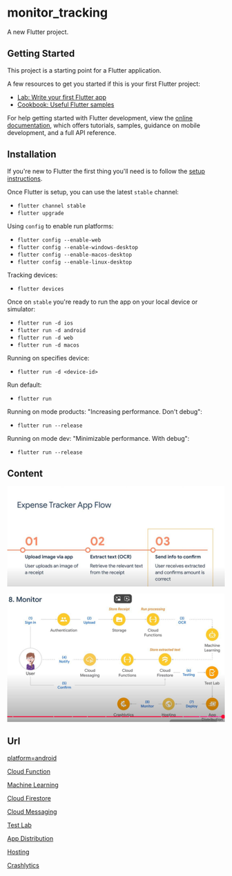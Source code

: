 # monitor_tracking

A new Flutter project.

## Getting Started

This project is a starting point for a Flutter application.

A few resources to get you started if this is your first Flutter project:

- [Lab: Write your first Flutter app](https://docs.flutter.dev/get-started/codelab)
- [Cookbook: Useful Flutter samples](https://docs.flutter.dev/cookbook)

For help getting started with Flutter development, view the
[online documentation](https://docs.flutter.dev/), which offers tutorials,
samples, guidance on mobile development, and a full API reference.

## Installation

If you're new to Flutter the first thing you'll need is to follow the [setup instructions](https://flutter.dev/docs/get-started/install).

Once Flutter is setup, you can use the latest `stable` channel:

- `flutter channel stable`
- `flutter upgrade`

Using `config` to enable run platforms:

- `flutter config --enable-web`
- `flutter config --enable-windows-desktop`
- `flutter config --enable-macos-desktop`
- `flutter config --enable-linux-desktop`

Tracking devices:

- `flutter devices`

Once on `stable` you're ready to run the app on your local device or simulator:

- `flutter run -d ios`
- `flutter run -d android`
- `flutter run -d web`
- `flutter run -d macos`

Running on specifies device:

- `flutter run -d <device-id>`

Run default:

- `flutter run`

Running on mode products: "Increasing performance. Don't debug":

- `flutter run --release`

Running on mode dev: "Minimizable performance. With debug":

- `flutter run --release`

## Content

![Tracker app flow](image.png)

![Monitor](image-1.png)

## Url

[platform=android](https://firebase.google.com/docs/flutter/setup?platform=android)

[Cloud Function](https://firebase.google.com/docs/functions)

[Machine Learning](https://firebase.google.com/docs/ml)

[Cloud Firestore](https://firebase.google.com/docs/firestore)

[Cloud Messaging](https://firebase.google.com/docs/cloud-messaging)

[Test Lab](https://firebase.google.com/docs/test-lab)

[App Distribution](https://firebase.google.com/docs/app-distribution)

[Hosting](https://firebase.google.com/docs/hosting)

[Crashlytics](https://firebase.google.com/docs/crashlytics)
